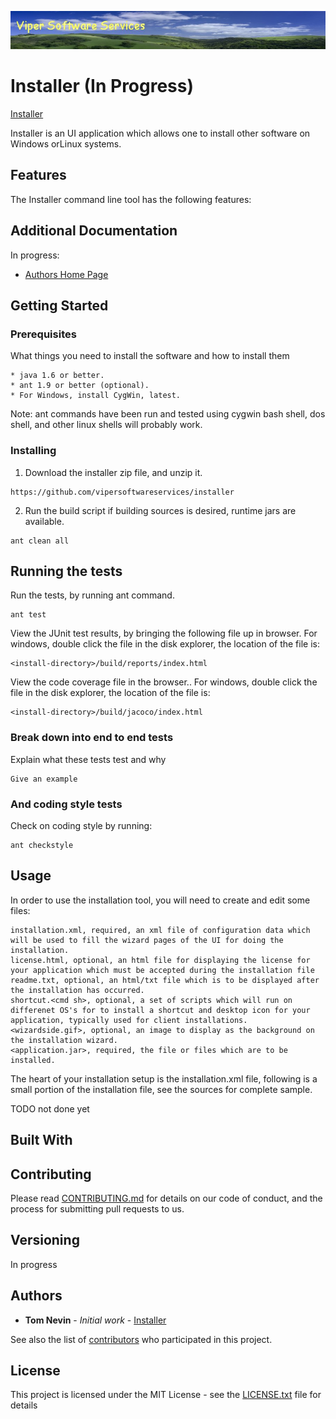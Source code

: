 ![alt INSTALLER banner](doc/images/viper-wide-banner.jpg)

# Installer (In Progress)

[Installer](http://www.tnevin.com/software/installation.html)

Installer is an UI application which allows one to install other software on Windows orLinux systems.

## Features

The Installer command line tool has the following features:
 

## Additional Documentation

In progress: 
* [Authors Home Page](http://www.tnevin.com)

## Getting Started
 
### Prerequisites

What things you need to install the software and how to install them

```
* java 1.6 or better.
* ant 1.9 or better (optional).
* For Windows, install CygWin, latest.
```

Note: ant commands have been run and tested using cygwin bash shell, dos shell, and other linux shells will probably work.

### Installing

1. Download the installer zip file, and unzip it.

```
https://github.com/vipersoftwareservices/installer
```

2. Run the build script if building sources is desired, runtime jars are available.

```
ant clean all
```


## Running the tests

Run the tests, by running ant command.

```
ant test
```

View the JUnit test results, by bringing the following file up in browser.
For windows, double click the file in the disk explorer, the location of the file is:

```
<install-directory>/build/reports/index.html
```

View the code coverage file in the browser..
For windows, double click the file in the disk explorer, the location of the file is:

```
<install-directory>/build/jacoco/index.html
```

### Break down into end to end tests

Explain what these tests test and why

```
Give an example
```

### And coding style tests

Check on coding style by running:

```
ant checkstyle
```

## Usage

In order to use the installation tool, you will need to create and edit some files:
```
installation.xml, required, an xml file of configuration data which will be used to fill the wizard pages of the UI for doing the installation.
license.html, optional, an html file for displaying the license for your application which must be accepted during the installation file
readme.txt, optional, an html/txt file which is to be displayed after the installation has occurred.
shortcut.<cmd sh>, optional, a set of scripts which will run on differenet OS's for to install a shortcut and desktop icon for your application, typically used for client installations.
<wizardside.gif>, optional, an image to display as the background on the installation wizard.
<application.jar>, required, the file or files which are to be installed.     
```

The heart of your installation setup is the installation.xml file, following is a small portion of the installation file, see the sources for complete sample.

TODO not done yet  

## Built With
 
## Contributing

Please read [CONTRIBUTING.md](https://gist.github.com/vipersoftwareservices/installer) for details on our code of conduct, and the process for submitting pull requests to us.

## Versioning

In progress

## Authors

* **Tom Nevin** - *Initial work* - [Installer](https://github.com/vipersoftwareservices/installer)

See also the list of [contributors](https://github.com/vipersoftwareservices/installer/contributors) who participated in this project.

## License

This project is licensed under the MIT License - see the [LICENSE.txt](LICENSE.txt) file for details
 

